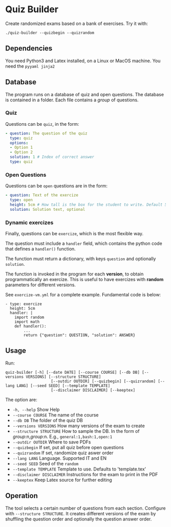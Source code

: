 # Quiz Builder

Create randomized exams based on a bank of exercises.
Try it with:
```
./quiz-builder --quizbegin --quizrandom
```

## Dependencies

You need Python3 and Latex installed, on a Linux or MacOS machine.
You need the `pyyaml jinja2`

## Database

The program runs on a database of quiz and open questions.
The database is contained in a folder. Each file contains a *group* of questions.

### Quiz
Questions can be `quiz`, in the form:
```yaml
- question: The question of the quiz
  type: quiz
  options:
  - Option 1
  - Option 2
  solution: 1 # Index of correct answer
  type: quiz
```

### Open Questions
Questions can be `open` questions are in the form:
```yaml
- question: Text of the exercize
  type: open
  height: 5cm # How tall is the box for the student to write. Default 5cm
  solution: Solution text, optional
```

### Dynamic exercizes

Finally,  questions can be `exercize`, which is the most flexible way.

The question must include a `handler` field, which contains the python code that defines a `handler()` function.

The function must return a dictionary, with keys `question` and optionally `solution`.

The function is invoked in the program for each **version**, to obtain programmatically an exercize. This is useful to have exercizes with **random** parameters for different versions.

See `exercize-vm.yml` for a complete example. Fundamental code is below: 
```
- type: exercize
  height: 5cm
  handler: |
    import random
    import math
    def handler():
        ...
        return {"question": QUESTION, "solution": ANSWER}
```

## Usage

Run:
```
quiz-builder [-h] [--date DATE] [--course COURSE] [--db DB] [--versions VERSIONS] [--structure STRUCTURE]
                    [--outdir OUTDIR] [--quizbegin] [--quizrandom] [--lang LANG] [--seed SEED] [--template TEMPLATE]
                    [--disclaimer DISCLAIMER] [--keeptex]
```

The option are:
- `-h, --help` Show Help
- `--course COURSE` The name of the course
- `--db DB` The folder of the quiz DB
- `--versions VERSIONS` How many versions of the exam to create
- `--structure STRUCTURE` How to sample the DB. In the form of *group*:n,*group*:n. E.g., `general:1,bash:1,open:1`
- `--outdir OUTDIR` Where to save PDFs
- `--quizbegin` If set, put all quiz before open questions
- `--quizrandom` If set, randomize quiz aswer order
- `--lang LANG` Language. Supported IT and EN
- `--seed SEED` Seed of the `random`
- `--template TEMPLATE` Template to use. Defaults to 'template.tex'
- `--disclaimer DISCLAIMER` Instructions for the exam to print in the PDF
- `--keeptex` Keep Latex source for further editing

## Operation

The tool selects a certain number of questions from each section. Configure with `--structure STRUCTURE`. It creates different versions of the exam by shuffling the question order and optionally the question answer order.








